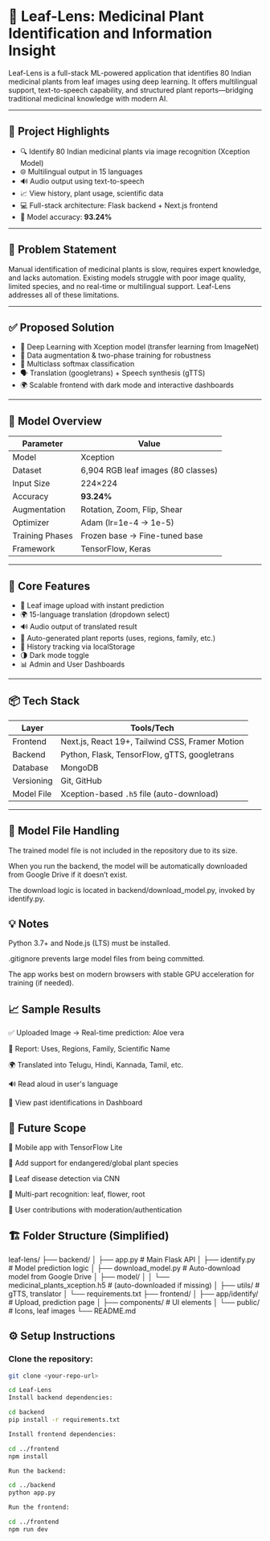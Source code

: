 # 🌿 Leaf-Lens: Medicinal Plant Identification and Information Insight

Leaf-Lens is a full-stack ML-powered application that identifies 80 Indian medicinal plants from leaf images using deep learning. It offers multilingual support, text-to-speech capability, and structured plant reports—bridging traditional medicinal knowledge with modern AI.

---

## 📌 Project Highlights

- 🔍 Identify 80 Indian medicinal plants via image recognition (Xception Model)
- 🌐 Multilingual output in 15 languages
- 🔊 Audio output using text-to-speech
- 📈 View history, plant usage, scientific data
- 💻 Full-stack architecture: Flask backend + Next.js frontend
- 🧠 Model accuracy: **93.24%**

---

## 🚩 Problem Statement

Manual identification of medicinal plants is slow, requires expert knowledge, and lacks automation. Existing models struggle with poor image quality, limited species, and no real-time or multilingual support. Leaf-Lens addresses all of these limitations.

---

## ✅ Proposed Solution

- 📸 Deep Learning with Xception model (transfer learning from ImageNet)
- 🧪 Data augmentation & two-phase training for robustness
- 🔁 Multiclass softmax classification
- 🗣️ Translation (googletrans) + Speech synthesis (gTTS)
- 🌍 Scalable frontend with dark mode and interactive dashboards

---

## 🧠 Model Overview

| Parameter | Value |
|----------|--------|
| Model | Xception |
| Dataset | 6,904 RGB leaf images (80 classes) |
| Input Size | 224×224 |
| Accuracy | **93.24%** |
| Augmentation | Rotation, Zoom, Flip, Shear |
| Optimizer | Adam (lr=1e-4 → 1e-5) |
| Training Phases | Frozen base → Fine-tuned base |
| Framework | TensorFlow, Keras |

---

## 🧪 Core Features

- 🌿 Leaf image upload with instant prediction
- 🌍 15-language translation (dropdown select)
- 🔊 Audio output of translated result
- 📜 Auto-generated plant reports (uses, regions, family, etc.)
- 🧾 History tracking via localStorage
- 🌗 Dark mode toggle
- 📊 Admin and User Dashboards

---

## 📦 Tech Stack

| Layer       | Tools/Tech |
|-------------|------------|
| Frontend    | Next.js, React 19+, Tailwind CSS, Framer Motion |
| Backend     | Python, Flask, TensorFlow, gTTS, googletrans |
| Database    | MongoDB |
| Versioning  | Git, GitHub |
| Model File  | Xception-based `.h5` file (auto-download) |

---

## 📁 Model File Handling
The trained model file is not included in the repository due to its size.

When you run the backend, the model will be automatically downloaded from Google Drive if it doesn’t exist.

The download logic is located in backend/download_model.py, invoked by identify.py.

## 💡 Notes
Python 3.7+ and Node.js (LTS) must be installed.

.gitignore prevents large model files from being committed.

The app works best on modern browsers with stable GPU acceleration for training (if needed).

## 📈 Sample Results
✅ Uploaded Image → Real-time prediction: Aloe vera

📜 Report: Uses, Regions, Family, Scientific Name

🌍 Translated into Telugu, Hindi, Kannada, Tamil, etc.

🔊 Read aloud in user's language

🧾 View past identifications in Dashboard

## 🔮 Future Scope
📱 Mobile app with TensorFlow Lite

🌱 Add support for endangered/global plant species

🦠 Leaf disease detection via CNN

🌿 Multi-part recognition: leaf, flower, root

🤝 User contributions with moderation/authentication



## 🏗 Folder Structure (Simplified)
leaf-lens/
├── backend/
│ ├── app.py # Main Flask API
│ ├── identify.py # Model prediction logic
│ ├── download_model.py # Auto-download model from Google Drive
│ ├── model/
│ │ └── medicinal_plants_xception.h5 # (auto-downloaded if missing)
│ ├── utils/ # gTTS, translator
│ └── requirements.txt
├── frontend/
│ ├── app/identify/ # Upload, prediction page
│ ├── components/ # UI elements
│ └── public/ # Icons, leaf images
└── README.md

## ⚙️ Setup Instructions

### Clone the repository:
```bash
git clone <your-repo-url>

cd Leaf-Lens
Install backend dependencies:

cd backend
pip install -r requirements.txt

Install frontend dependencies:

cd ../frontend
npm install

Run the backend:

cd ../backend
python app.py

Run the frontend:

cd ../frontend
npm run dev
